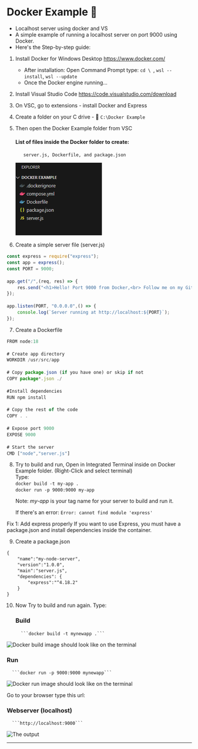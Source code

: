 # Docker Example :whale:
- Localhost server using docker and VS
- A simple example of running a localhost server on port 9000 using Docker.
- Here's the Step-by-step guide:

1. Install Docker for Windows Desktop https://www.docker.com/
   - After installation: Open Command Prompt type: ```cd \ ```, ```wsl --install```, ```wsl --update```
   - Once the Docker engine running...
2. Install Visual Studio Code https://code.visualstudio.com/download
3. On VSC, go to extensions - install Docker and Express
4. Create a folder on your C drive - :open_file_folder: ```C:\Docker Example```
5. Then open the Docker Example folder from VSC
    #### List of files inside the Docker folder to create:
          server.js, Dockerfile, and package.json
   ![Docker Example Folder](https://github.com/CryptaRoma16/docker_example/blob/main/img/folder.png)
   
7. Create a simple server file (server.js)

```js
const express = require("express");
const app = express();
const PORT = 9000;

app.get("/",(req, res) => {
    res.send("<h1>Hello! Port 9000 from Docker,<br> Follow me on my Github <a href='https://github.com/CryptaRoma16'>CrytaRoma16</a></h1>");
});

app.listen(PORT, "0.0.0.0",() => {
    console.log(`Server running at http://localhost:${PORT}`);
});

```
7. Create a Dockerfile
   
```js
FROM node:18

# Create app directory
WORKDIR /usr/src/app

# Copy package.json (if you have one) or skip if not
COPY package*.json ./

#Install dependencies
RUN npm install

# Copy the rest of the code
COPY . .

# Expose port 9000
EXPOSE 9000

# Start the server
CMD ["node","server.js"]
```
8. Try to build and run, Open in Integrated Terminal inside on Docker Example folder. (Right-Click and select terminal)<br>
   Type:<br>
   ```docker build -t my-app .```<br>
   ```docker run -p 9000:9000 my-app```<br>

   Note: *my-app* is your tag name for your server to build and run it.<br>

   If there's an error: ```Error: cannot find module 'express'```

Fix 1: Add express properly
If you want to use Express, you must have a package.json and install dependencies inside the container.

9. Create a package.json
```
{
    "name":"my-node-server",
    "version":"1.0.0",
    "main":"server.js",
    "dependencies": {
        "express":"^4.18.2"
    }
}
```
10. Now Try to build and run again.
   Type:<br>
    ### Build
          ```docker build -t mynewapp .```
   ![Docker build image should look like on the terminal](https://github.com/CryptaRoma16/docker_example/blob/main/img/build.png)
   

   ### Run
      ```docker run -p 9000:9000 mynewapp```
   ![Docker run image should look like on the terminal](https://github.com/CryptaRoma16/docker_example/blob/main/img/run.png)

   Go to your browser type this url:
   ### Webserver (localhost)
      ```http://localhost:9000```
   ![The output](https://github.com/CryptaRoma16/docker_example/blob/main/img/localhost.png)


---
